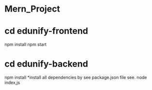# Mern_Project
 
# cd edunify-frontend
npm install
npm start

# cd edunify-backend
npm install
*install all dependencies by see package.json file see.
node index,js
